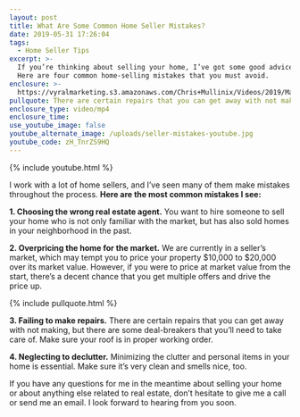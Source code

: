 ```yaml
---
layout: post
title: What Are Some Common Home Seller Mistakes?
date: 2019-05-31 17:26:04
tags:
  - Home Seller Tips
excerpt: >-
  If you’re thinking about selling your home, I’ve got some good advice for you.
  Here are four common home-selling mistakes that you must avoid.
enclosure: >-
  https://vyralmarketing.s3.amazonaws.com/Chris+Mullinix/Videos/2019/May/Midland+Area+Real+Estate+Agent-+What+Are+Some+Common+Home+Seller+Mistakes_.mp4
pullquote: There are certain repairs that you can get away with not making.
enclosure_type: video/mp4
enclosure_time:
use_youtube_image: false
youtube_alternate_image: /uploads/seller-mistakes-youtube.jpg
youtube_code: zH_TnrZS9HQ
---
```


{% include youtube.html %}

I work with a lot of home sellers, and I’ve seen many of them make mistakes throughout the process. **Here are the most common mistakes I see:**

**1\. Choosing the wrong real estate agent.** You want to hire someone to sell your home who is not only familiar with the market, but has also sold homes in your neighborhood in the past.

**2\. Overpricing the home for the market.** We are currently in a seller’s market, which may tempt you to price your property $10,000 to $20,000 over its market value. However, if you were to price at market value from the start, there’s a decent chance that you get multiple offers and drive the price up.

{% include pullquote.html %}

**3\. Failing to make repairs.** There are certain repairs that you can get away with not making, but there are some deal-breakers that you’ll need to take care of. Make sure your roof is in proper working order.

**4\. Neglecting to declutter.** Minimizing the clutter and personal items in your home is essential. Make sure it’s very clean and smells nice, too.

If you have any questions for me in the meantime about selling your home or about anything else related to real estate, don’t hesitate to give me a call or send me an email. I look forward to hearing from you soon.